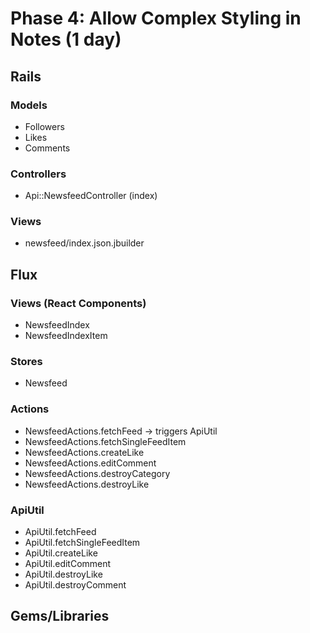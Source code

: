 # Phase 4: Allow Complex Styling in Notes (1 day)

## Rails
### Models
* Followers
* Likes
* Comments

### Controllers
* Api::NewsfeedController (index)

### Views
* newsfeed/index.json.jbuilder

## Flux
### Views (React Components)
* NewsfeedIndex
* NewsfeedIndexItem

### Stores
* Newsfeed

### Actions
* NewsfeedActions.fetchFeed -> triggers ApiUtil
* NewsfeedActions.fetchSingleFeedItem
* NewsfeedActions.createLike
* NewsfeedActions.editComment
* NewsfeedActions.destroyCategory
* NewsfeedActions.destroyLike

### ApiUtil
* ApiUtil.fetchFeed
* ApiUtil.fetchSingleFeedItem
* ApiUtil.createLike
* ApiUtil.editComment
* ApiUtil.destroyLike
* ApiUtil.destroyComment


## Gems/Libraries

